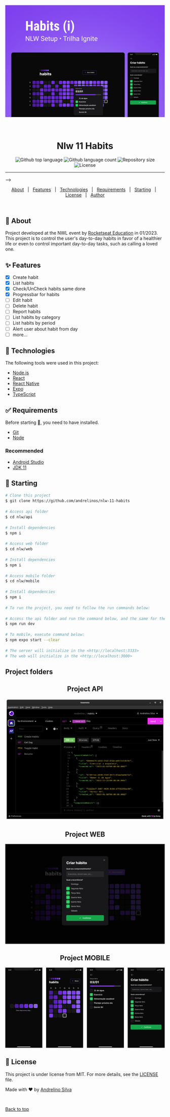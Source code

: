 <div align="center" id="top">
  <img src="./.github/images/cover.png" alt="Nlw 11 Habits" />

  &#xa0;

  <!-- <a href="https://nlw-11-habits.netlify.app">Demo</a> -->
</div>

<h1 align="center">Nlw 11 Habits</h1>

<p align="center">
  <img alt="Github top language" src="https://img.shields.io/github/languages/top/andrelinos/nlw-11-habits?color=56BEB8">

  <img alt="Github language count" src="https://img.shields.io/github/languages/count/andrelinos/nlw-11-habits?color=56BEB8">

  <img alt="Repository size" src="https://img.shields.io/github/repo-size/andrelinos/nlw-11-habits?color=56BEB8">

  <img alt="License" src="https://img.shields.io/github/license/andrelinos/nlw-11-habits?color=56BEB8">

<hr> -->

<p align="center">
  <a href="#dart-about">About</a> &#xa0; | &#xa0;
  <a href="#sparkles-features">Features</a> &#xa0; | &#xa0;
  <a href="#rocket-technologies">Technologies</a> &#xa0; | &#xa0;
  <a href="#white_check_mark-requirements">Requirements</a> &#xa0; | &#xa0;
  <a href="#checkered_flag-starting">Starting</a> &#xa0; | &#xa0;
  <a href="#memo-license">License</a> &#xa0; | &#xa0;
  <a href="https://github.com/andrelinos" target="_blank">Author</a>
</p>

<br>

## :dart: About ##

Project developed at the NWL event by [Rocketseat Education](https://github.com/rocketseat-education) in 01/2023. This project is to control the user's day-to-day habits in favor of a healthier life or even to control important day-to-day tasks, such as calling a loved one.

## :sparkles: Features ##

- [x] Create habit
- [x] List habits
- [x] Check/UnCheck habits same done
- [x] Progressbar for habits
- [ ] Edit habit
- [ ] Delete habit
- [ ] Report habits
- [ ] List habits by category
- [ ] List habits by period
- [ ] Alert user about habit from day
- [ ] more...

## :rocket: Technologies ##

The following tools were used in this project:

- [Node.js](https://nodejs.org/en/)
- [React](https://pt-br.reactjs.org/)
- [React Native](https://reactnative.dev/)
- [Expo](https://expo.io/)
- [TypeScript](https://www.typescriptlang.org/)

## :white_check_mark: Requirements ##

Before starting :checkered_flag:, you need to have installed.

- [Git](https://git-scm.com)
- [Node](https://nodejs.org/en/)

### Recommended ###

- [Android Studio](https://developer.android.com/studio)
- [JDK 11](https://www.oracle.com/java/technologies/javase/jdk11-archive-downloads.html)

## :checkered_flag: Starting ##

```bash
# Clone this project
$ git clone https://github.com/andrelinos/nlw-11-habits

# Access api folder
$ cd nlw/api

# Install dependencies
$ npm i

# Access web folder
$ cd nlw/web

# Install dependencies
$ npm i

# Access mobile folder
$ cd nlw/mobile

# Install dependencies
$ npm i

# To run the project, you need to follow the run commands below:

# Access the api folder and run the command below, and the same for the web folder as well.
$ npm run dev 

# To mobile, execute command below:
$ npm expo start --clear

# The server will initialize in the <http://localhost:3333>
# The web will initialize in the <http://localhost:3000>

```

## Project folders ##

<div align="center" id="api">

## Project API

[<img src="./.github/images/api.png" alt="Nlw 11 Habits" />](/api)

</div>

<div align="center" id="web">

## Project WEB

[<img src="./.github/images/web.png" alt="Nlw 11 Habits" />](/api)

</div>

<div align="center" id="mobile">

## Project MOBILE

[<img src="./.github/images/mobile.png" alt="Nlw 11 Habits" />](/api)

</div>

## :memo: License ##

This project is under license from MIT. For more details, see the [LICENSE](LICENSE.md) file.

Made with :heart: by <a href="https://github.com/andrelinos" target="_blank">Andrelino Silva</a>

&#xa0;

<a href="#top">Back to top</a>
